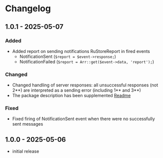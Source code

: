 # Changelog

[//]: # (https://keepachangelog.com/ru/0.3.0/)


## 1.0.1 - 2025-05-07

### Added
- Added report on sending notifications RuStoreReport in fired events
  - NotificationSent (```$report = $event->response;```)
  - NotificationFailed (```$report = Arr::get($event->data, 'report');```)

### Changed
- Changed handling of server responses: all unsuccessful responses (not 2**) are interpreted as a sending error (including 1** and 3**)
- The package description has been supplemented [Readme](README.md)

### Fixed
- Fixed firing of NotificationSent event when there were no successfully sent messages

[//]: # (### Deleted)



## 1.0.0 - 2025-05-06

- initial release
